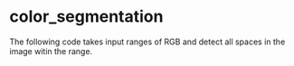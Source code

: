 # color_segmentation
The following code takes input ranges of RGB and detect all spaces in the image witin the range.
